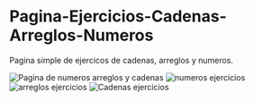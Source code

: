 # Pagina-Ejercicios-Cadenas-Arreglos-Numeros
Pagina simple de ejercicos de cadenas, arreglos y numeros. 

![Pagina de numeros arreglos y cadenas](https://github.com/JAPREZ/Pagina-Ejercicios-Cadenas-Arreglos-Numeros/assets/129344305/d3804825-470d-451f-8b11-c3ed75409605)
![numeros ejercicios](https://github.com/JAPREZ/Pagina-Ejercicios-Cadenas-Arreglos-Numeros/assets/129344305/b69ba615-378e-4f2d-89cd-819f234731e8)
![arreglos ejercicios](https://github.com/JAPREZ/Pagina-Ejercicios-Cadenas-Arreglos-Numeros/assets/129344305/cca05116-3a31-4696-8156-95769d488875)
![Cadenas ejercicios](https://github.com/JAPREZ/Pagina-Ejercicios-Cadenas-Arreglos-Numeros/assets/129344305/643f1a42-e3a0-4ae5-99ac-ae6e0dc8b779)



